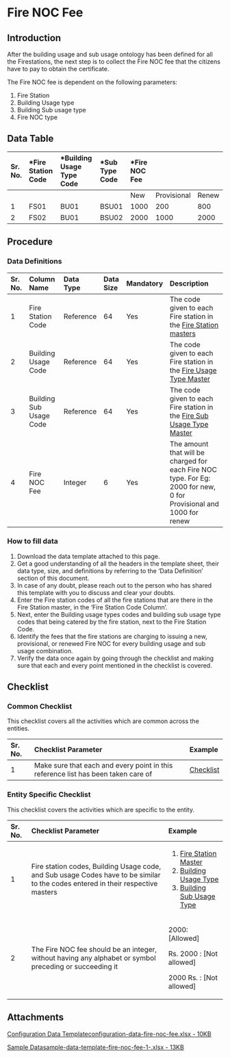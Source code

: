 # Fire NOC Fee

## Introduction <a id="introduction"></a>

After the building usage and sub usage ontology has been defined for all the Firestations, the next step is to collect the Fire NOC fee that the citizens have to pay to obtain the certificate.

The Fire NOC fee is dependent on the following parameters:

1. Fire Station
2. Building Usage type
3. Building Sub usage type
4. Fire NOC type

## Data Table <a id="data-table"></a>

| Sr. No. | \*Fire Station Code | \*Building Usage Type Code | \*Sub Type Code | \*Fire NOC Fee | ​ | ​ |
| :--- | :--- | :--- | :--- | :--- | :--- | :--- |
| ​ | ​ | ​ | ​ | New | Provisional | Renew |
| 1 | FS01 | BU01 | BSU01 | 1000 | 200 | 800 |
| 2 | FS02 | BU01 | BSU02 | 2000 | 1000 | 2000 |

## Procedure <a id="procedure"></a>

### Data Definitions <a id="data-definitions"></a>

| Sr. No. | Column Name | Data Type | Data Size | Mandatory | Description |
| :--- | :--- | :--- | :--- | :--- | :--- |
| 1 | Fire Station Code | Reference | 64 | Yes | The code given to each Fire station in the [Fire Station masters](fire-station-master.md)​ |
| 2 | Building Usage Code | Reference | 64 | Yes | The code given to each Fire station in the [Fire Usage Type Master](../../online-building-plan-approval-system-obpas/obpas-master-data-templates/building-usage.md)​ |
| 3 | Building Sub Usage Code | Reference | 64 | Yes | The code given to each Fire station in the [Fire Sub Usage Type Master](building-sub-usage-type.md)​ |
| 4 | Fire NOC Fee | Integer | 6 | Yes | The amount that will be charged for each Fire NOC type. For Eg: 2000 for new, 0 for Provisional and 1000 for renew |

### How to fill data <a id="how-to-fill-data"></a>

1. Download the data template attached to this page.
2. Get a good understanding of all the headers in the template sheet, their data type, size, and definitions by referring to the ‘Data Definition’ section of this document.
3. In case of any doubt, please reach out to the person who has shared this template with you to discuss and clear your doubts.
4. Enter the Fire station codes of all the fire stations that are there in the Fire Station master, in the ‘Fire Station Code Column’.
5. Next, enter the Building usage types codes and building sub usage type codes that being catered by the fire station, next to the Fire Station Code.
6. Identify the fees that the fire stations are charging to issuing a new, provisional, or renewed Fire NOC for every building usage and sub usage combination.
7. Verify the data once again by going through the checklist and making sure that each and every point mentioned in the checklist is covered.

## Checklist <a id="checklist"></a>

### Common Checklist <a id="common-checklist"></a>

This checklist covers all the activities which are common across the entities.

| Sr. No. | Checklist Parameter | Example |
| :--- | :--- | :--- |
| 1 | Make sure that each and every point in this reference list has been taken care of | ​[Checklist](https://docs.digit.org/configure-digit/configuring-master-data-templates/module-setup/common-config/checklist)​ |

### Entity Specific Checklist <a id="entity-specific-checklist"></a>

This checklist covers the activities which are specific to the entity.

<table>
  <thead>
    <tr>
      <th style="text-align:left">Sr. No.</th>
      <th style="text-align:left">Checklist Parameter</th>
      <th style="text-align:left">Example</th>
    </tr>
  </thead>
  <tbody>
    <tr>
      <td style="text-align:left">1</td>
      <td style="text-align:left">Fire station codes, Building Usage code, and Sub usage Codes have to be
        similar to the codes entered in their respective masters</td>
      <td style="text-align:left">
        <ol>
          <li>&#x200B;<a href="fire-station-master.md">Fire Station Master</a>&#x200B;</li>
          <li><a href="building-usage-type.md">&#x200B;Building Usage Type</a>&#x200B;</li>
          <li><a href="building-sub-usage-type.md">&#x200B;Building Sub Usage Type</a>&#x200B;</li>
        </ol>
      </td>
    </tr>
    <tr>
      <td style="text-align:left">2</td>
      <td style="text-align:left">The Fire NOC fee should be an integer, without having any alphabet or
        symbol preceding or succeeding it</td>
      <td style="text-align:left">
        <p>2000: [Allowed]</p>
        <p>Rs. 2000 : [Not allowed]</p>
        <p>2000 Rs. : [Not allowed]</p>
      </td>
    </tr>
  </tbody>
</table>

## Attachments <a id="Attachments"></a>

[Configuration Data Templateconfiguration-data-fire-noc-fee.xlsx - 10KB](https://firebasestorage.googleapis.com/v0/b/gitbook-28427.appspot.com/o/assets%2F-MERG_iQW5oN4ukgXP8K%2Fsync%2F2b12bab4315e5e24ae1d66b9e43d54b91261e980.xlsx?generation=1602050613355924&alt=media)

[Sample Datasample-data-template-fire-noc-fee-1-.xlsx - 13KB](https://firebasestorage.googleapis.com/v0/b/gitbook-28427.appspot.com/o/assets%2F-MERG_iQW5oN4ukgXP8K%2Fsync%2Ff3602e1a55645bf59e2d3536d432fab119f5a4b4.xlsx?generation=1602050613389767&alt=media)

